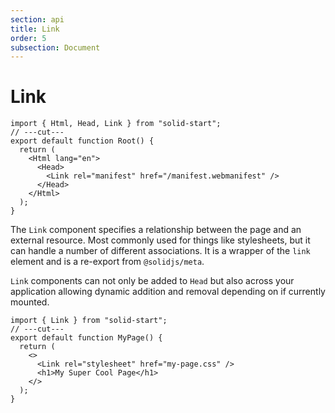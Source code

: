 ```yaml
---
section: api
title: Link
order: 5
subsection: Document
---
```


# Link

```tsx twoslash
import { Html, Head, Link } from "solid-start";
// ---cut---
export default function Root() {
  return (
    <Html lang="en">
      <Head>
        <Link rel="manifest" href="/manifest.webmanifest" />
      </Head>
    </Html>
  );
}
```

The `Link` component specifies a relationship between the page and an external resource. Most commonly used for things like stylesheets, but it can handle a number of different associations. It is a wrapper of the `link` element and is a re-export from `@solidjs/meta`.

`Link` components can not only be added to `Head` but also across your application allowing dynamic addition and removal depending on if currently mounted.

```tsx twoslash
import { Link } from "solid-start";
// ---cut---
export default function MyPage() {
  return (
    <>
      <Link rel="stylesheet" href="my-page.css" />
      <h1>My Super Cool Page</h1>
    </>
  );
}
```
